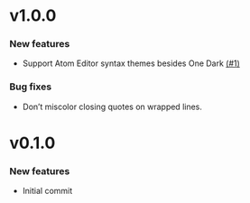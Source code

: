# v1.0.0

### New features

* Support Atom Editor syntax themes besides One Dark [(#1)](https://github.com/smockle/colorful-json/issues/1)

### Bug fixes

* Don’t miscolor closing quotes on wrapped lines.

# v0.1.0

### New features
* Initial commit
